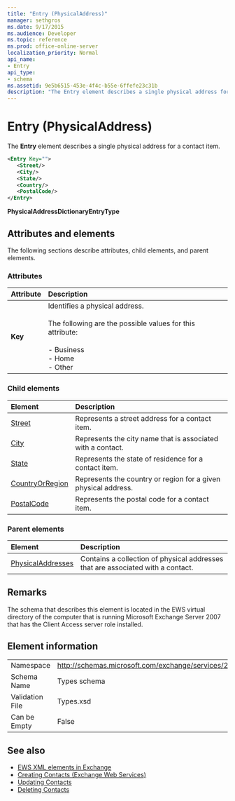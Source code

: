 ```yaml
---
title: "Entry (PhysicalAddress)"
manager: sethgros
ms.date: 9/17/2015
ms.audience: Developer
ms.topic: reference
ms.prod: office-online-server
localization_priority: Normal
api_name:
- Entry
api_type:
- schema
ms.assetid: 9e5b6515-453e-4f4c-b55e-6ffefe23c31b
description: "The Entry element describes a single physical address for a contact item."
---
```


# Entry (PhysicalAddress)

The **Entry** element describes a single physical address for a contact item. 
  
```xml
<Entry Key="">
   <Street/>
   <City/>
   <State/>
   <Country/>
   <PostalCode/>
</Entry>
```

 **PhysicalAddressDictionaryEntryType**
## Attributes and elements

The following sections describe attributes, child elements, and parent elements.
  
### Attributes

|**Attribute**|**Description**|
|:-----|:-----|
|**Key** <br/> | Identifies a physical address.<br/><br/> The following are the possible values for this attribute:<br/>  <br/>-  Business  <br/>-  Home  <br/>-  Other  <br/> |
   
### Child elements

|**Element**|**Description**|
|:-----|:-----|
|[Street](street.md) <br/> |Represents a street address for a contact item.  <br/> |
|[City](city.md) <br/> |Represents the city name that is associated with a contact.  <br/> |
|[State](state-ex15websvcsotherref.md) <br/> |Represents the state of residence for a contact item.  <br/> |
|[CountryOrRegion](countryorregion.md) <br/> |Represents the country or region for a given physical address.  <br/> |
|[PostalCode](postalcode.md) <br/> |Represents the postal code for a contact item.  <br/> |
   
### Parent elements

|**Element**|**Description**|
|:-----|:-----|
|[PhysicalAddresses](physicaladdresses.md) <br/> |Contains a collection of physical addresses that are associated with a contact.  <br/> |
   
## Remarks

The schema that describes this element is located in the EWS virtual directory of the computer that is running Microsoft Exchange Server 2007 that has the Client Access server role installed.
  
## Element information

|||
|:-----|:-----|
|Namespace  <br/> |http://schemas.microsoft.com/exchange/services/2006/types  <br/> |
|Schema Name  <br/> |Types schema  <br/> |
|Validation File  <br/> |Types.xsd  <br/> |
|Can be Empty  <br/> |False  <br/> |
   
## See also

- [EWS XML elements in Exchange](ews-xml-elements-in-exchange.md)
- [Creating Contacts (Exchange Web Services)](http://msdn.microsoft.com/library/4845917e-70d1-481c-bbd7-011ec6571789%28Office.15%29.aspx)  
- [Updating Contacts](http://msdn.microsoft.com/library/9a865953-b94a-4229-b632-2dee433314be%28Office.15%29.aspx)  
- [Deleting Contacts](http://msdn.microsoft.com/library/fcc3dc84-cd3e-455e-a1a7-ae6921c9b588%28Office.15%29.aspx)

